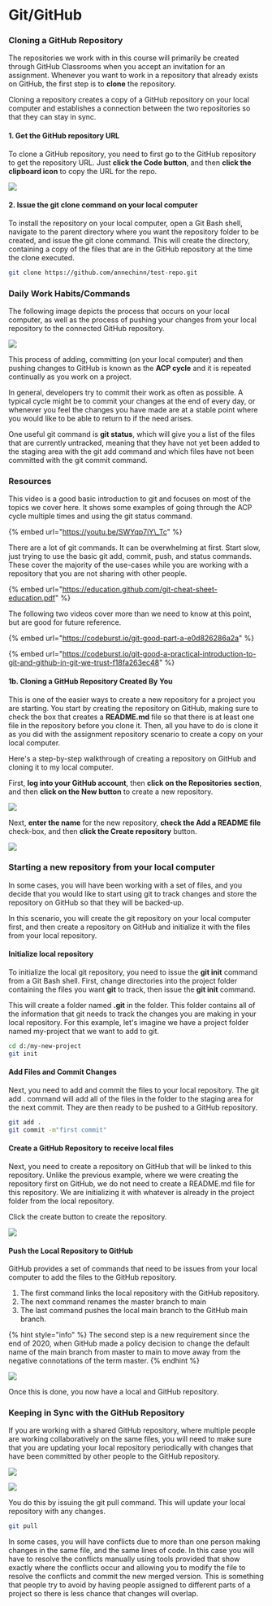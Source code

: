 # Git/GitHub

### Cloning a GitHub Repository

The repositories we work with in this course will primarily be created through GitHub Classrooms when you accept an invitation for an assignment.  Whenever you want to work in a repository that already exists on GitHub, the first step is to **clone** the repository.

Cloning a repository creates a copy of a GitHub repository on your local computer and establishes a connection between the two repositories so that they can stay in sync.

#### 1. Get the GitHub repository URL

To clone a GitHub repository, you need to first go to the GitHub repository to get the repository URL. Just **click the Code button**, and then **click the clipboard icon** to copy the URL for the repo.

![](../.gitbook/assets/image%20%28182%29.png)

#### 2. Issue the git clone command on your local computer

To install the repository on your local computer, open a Git Bash shell, navigate to the parent directory where you want the repository folder to be created, and issue the git clone command. This will create the directory, containing a copy of the files that are in the GitHub repository at the time the clone executed.

```bash
git clone https://github.com/annechinn/test-repo.git
```

### Daily Work Habits/Commands

The following image depicts the process that occurs on your local computer, as well as the process of pushing your changes from your local repository to the connected GitHub repository.

![](../.gitbook/assets/image%20%28202%29%20%281%29.png)

This process of adding, committing \(on your local computer\) and then pushing changes to GitHub is known as the **ACP cycle** and it is repeated continually as you work on a project. 

In general, developers try to commit their work as often as possible. A typical cycle might be to commit your changes at the end of every day, or whenever you feel the changes you have made are at a stable point where you would like to be able to return to if the need arises.

One useful git command is **git status**, which will give you a list of the files that are currently untracked, meaning that they have not yet been added to the staging area with the git add command and which files have not been committed with the git commit command.

### Resources

This video is a good basic introduction to git and focuses on most of the topics we cover here. It shows some examples of going through the ACP cycle multiple times and using the git status command.

{% embed url="https://youtu.be/SWYqp7iY\_Tc" %}



There are a lot of git commands. It can be overwhelming at first. Start slow, just trying to use the basic git add, commit, push, and status commands. These cover the majority of the use-cases while you are working with a repository that you are not sharing with other people.

{% embed url="https://education.github.com/git-cheat-sheet-education.pdf" %}

The following two videos cover more than we need to know at this point, but are good for future reference.

{% embed url="https://codeburst.io/git-good-part-a-e0d826286a2a" %}

{% embed url="https://codeburst.io/git-good-a-practical-introduction-to-git-and-github-in-git-we-trust-f18fa263ec48" %}



#### 1b. Cloning a GitHub Repository Created By You 

This is one of the easier ways to create a new repository for a project you are starting. You start by creating the repository on GitHub, making sure to check the box that creates a **README.md** file so that there is at least one file in the repository before you clone it. Then, all you have to do is clone it as you did with the assignment repository scenario to create a copy on your local computer.

Here's a step-by-step walkthrough of creating a repository on GitHub and cloning it to my local computer.

First, **log into your GitHub account**, then **click on the Repositories section**, and then **click on the New button** to create a new repository.

![](../.gitbook/assets/image%20%28175%29.png)

Next, **enter the name** for the new repository, **check the Add a README file** check-box, and then **click the Create repository** button.

![](../.gitbook/assets/image-15.png)

### Starting a new repository from your local computer

In some cases, you will have been working with a set of files, and you decide that you would like to start using git to track changes and store the repository on GitHub so that they will be backed-up.

In this scenario, you will create the git repository on your local computer first, and then create a repository on GitHub and initialize it with the files from your local repository.

#### Initialize local repository

To initialize the local git repository, you need to issue the **git init** command from a Git Bash shell. First, change directories into the project folder containing the files you want **git** to track, then issue the **git init** command.

This will create a folder named **.git** in the folder. This folder contains all of the information that git needs to track the changes you are making in your local repository. For this example, let's imagine we have a project folder named my-project that we want to add to git.

```bash
cd d:/my-new-project
git init
```

#### Add Files and Commit Changes

Next, you need to add and commit the files to your local repository. The git add . command will add all of the files in the folder to the staging area for the next commit. They are then ready to be pushed to a GitHub repository.

```bash
git add .
git commit -m"first commit"
```

#### Create a GitHub Repository to receive local files

Next, you need to create a repository on GitHub that will be linked to this repository. Unlike the previous example, where we were creating the repository first on GitHub, we do not need to create a README.md file for this repository. We are initializing it with whatever is already in the project folder from the local repository.

Click the create button to create the repository.

![](../.gitbook/assets/image%20%28181%29.png)

#### Push the Local Repository to GitHub

GitHub provides a set of commands that need to be issues from your local computer to add the files to the GitHub repository. 

1. The first command links the local repository with the GitHub repository.
2. The next command renames the master branch to main
3. The last command pushes the local main branch to the GitHub main branch.

{% hint style="info" %}
The second step is a new requirement since the end of 2020, when GitHub made a policy decision to change the default name of the main branch from master to main to move away from the negative connotations of the term master.
{% endhint %}

![](../.gitbook/assets/image%20%28172%29.png)

Once this is done, you now have a local and GitHub repository.

### Keeping in Sync with the GitHub Repository

If you are working with a shared GitHub repository, where multiple people are working collaboratively on the same files, you will need to make sure that you are updating your local repository periodically with changes that have been committed by other people to the GitHub repository. 

![](../.gitbook/assets/image%20%28166%29.png)

![](../.gitbook/assets/image%20%2876%29.png)

You do this by issuing the git pull command. This will update your local repository with any changes. 

```bash
git pull
```

In some cases, you will have conflicts due to more than one person making changes in the same file, and the same lines of code. In this case you will have to resolve the conflicts manually using tools provided that show exactly where the conflicts occur and allowing you to modify the file to resolve the conflicts and commit the new merged version. This is something that people try to avoid by having people assigned to different parts of a project so there is less chance that changes will overlap.

